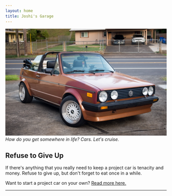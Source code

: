 ```yaml
---
layout: home
title: Joshi's Garage
---
```


![1985 Golf Mk1 convertible](/assets/img/driveway1.jpg)
*How do you get somewhere in life? Cars. Let's cruise.*
<br>

## Refuse to Give Up

If there's anything that you really need to keep a project car is tenacity and money. Refuse to give up, but don't forget to eat once in a while.

Want to start a project car on your own?  [Read more here.](/_posts/2022-01-03-firstprojectcar.markdown)

<hr>
